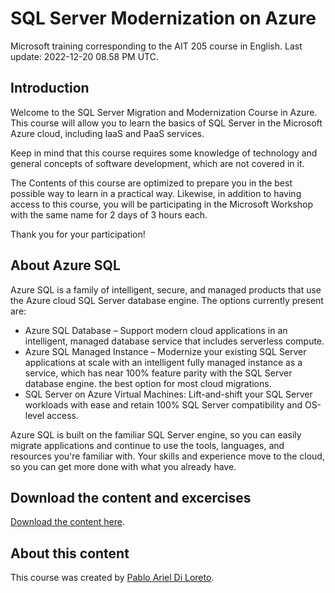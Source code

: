 # SQL Server Modernization on Azure
Microsoft training corresponding to the AIT 205 course in English. Last update: 2022-12-20 08.58 PM UTC.

## Introduction

Welcome to the SQL Server Migration and Modernization Course in Azure. This course will allow you to learn the basics of SQL Server in the Microsoft Azure cloud, including IaaS and PaaS services.

Keep in mind that this course requires some knowledge of technology and general concepts of software development, which are not covered in it.

The Contents of this course are optimized to prepare you in the best possible way to learn in a practical way. Likewise, in addition to having access to this course, you will be participating in the Microsoft Workshop with the same name for 2 days of 3 hours each.

Thank you for your participation!

## About Azure SQL

Azure SQL is a family of intelligent, secure, and managed products that use the Azure cloud SQL Server database engine. The options currently present are:

* Azure SQL Database – Support modern cloud applications in an intelligent, managed database service that includes serverless compute.
* Azure SQL Managed Instance – Modernize your existing SQL Server applications at scale with an intelligent fully managed instance as a service, which has near 100% feature parity with the SQL Server database engine. the best option for most cloud migrations.
* SQL Server on Azure Virtual Machines: Lift-and-shift your SQL Server workloads with ease and retain 100% SQL Server compatibility and OS-level access.

Azure SQL is built on the familiar SQL Server engine, so you can easily migrate applications and continue to use the tools, languages, and resources you're familiar with. Your skills and experience move to the cloud, so you can get more done with what you already have.

## Download the content and excercises

[Download the content here](AIT-205-EN.pdf).

## About this content

This course was created by [Pablo Ariel Di Loreto](https://www.linkedin.com/in/pablodiloreto/).